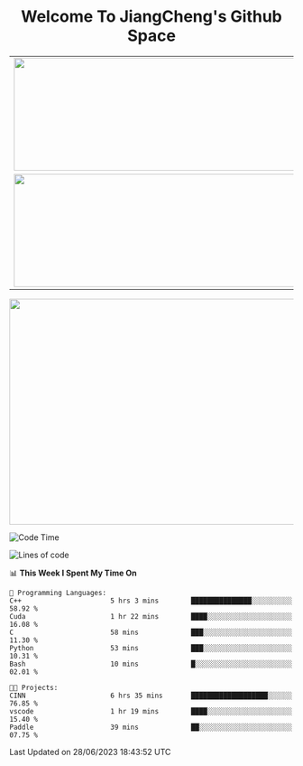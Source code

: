 <h1 align="center">Welcome To JiangCheng's Github Space</h1>

<table align="center" frame="void" rules="none" >
  <tr>
    <td>
      <div align="center"> <img height="200px" width="500px"  src="https://github-readme-stats.vercel.app/api?username=thisjiang&hide_title=true&hide_border=true&layout=compact&show_icons=trueline_height=21&text_color=000&icon_color=000&bg_color=0,ea6161,ffc64d,fffc4d,52fa5a&theme=graywhite" /> </div>
    </td>
    <td>
      <div align="center"> <img height="200px" width="500px" src="https://github-readme-stats.vercel.app/api/top-langs/?username=thisjiang&hide_title=true&hide_border=true&layout=compact&langs_count=6&text_color=000&icon_color=fff&bg_color=0,52fa5a,4dfcff,c64dff&theme=graywhite" /> </div>
    </td>
  </tr>
  <tr>
    <td>
      <div align="center"> <img height="200px" width="500px" src="https://github-readme-streak-stats.herokuapp.com/?user=thisjiang&hide_title=true&hide_border=true&layout=compact&langs_count=6" /> </div>
    </td>
    <td>
      <div align="center"> 
      <a href="https://github.com/" target="_blank"><img style="margin: 10px" src="https://profilinator.rishav.dev/skills-assets/git-scm-icon.svg" alt="Git" height="50" /></a>  
      <a href="https://www.linux.org/" target="_blank"><img style="margin: 10px" src="https://profilinator.rishav.dev/skills-assets/linux-original.svg" alt="Linux" height="50" /></a>  
      <a href="https://www.gnu.org/software/bash/" target="_blank"><img style="margin: 10px" src="https://profilinator.rishav.dev/skills-assets/gnu_bash-icon.svg" alt="Bash" height="50" /></a>  
      </div>
    </td>
  </tr>
</table>

<div align="center"> <img height="400px" width="1000px" src="https://github-readme-activity-graph.cyclic.app/graph?username=thisjiang&theme=react&hide_title=true&hide_border=true&layout=compact&langs_count=6" /> </div></td>

<!--START_SECTION:waka-->
![Code Time](http://img.shields.io/badge/Code%20Time-180%20hrs%2018%20mins-blue)

![Lines of code](https://img.shields.io/badge/From%20Hello%20World%20I%27ve%20Written-482.9%20thousand%20lines%20of%20code-blue)

📊 **This Week I Spent My Time On** 

```text
💬 Programming Languages: 
C++                      5 hrs 3 mins        ███████████████░░░░░░░░░░   58.92 % 
Cuda                     1 hr 22 mins        ████░░░░░░░░░░░░░░░░░░░░░   16.08 % 
C                        58 mins             ███░░░░░░░░░░░░░░░░░░░░░░   11.30 % 
Python                   53 mins             ███░░░░░░░░░░░░░░░░░░░░░░   10.31 % 
Bash                     10 mins             █░░░░░░░░░░░░░░░░░░░░░░░░   02.01 % 

🐱‍💻 Projects: 
CINN                     6 hrs 35 mins       ███████████████████░░░░░░   76.85 % 
vscode                   1 hr 19 mins        ████░░░░░░░░░░░░░░░░░░░░░   15.40 % 
Paddle                   39 mins             ██░░░░░░░░░░░░░░░░░░░░░░░   07.75 % 
```


 Last Updated on 28/06/2023 18:43:52 UTC
<!--END_SECTION:waka-->
